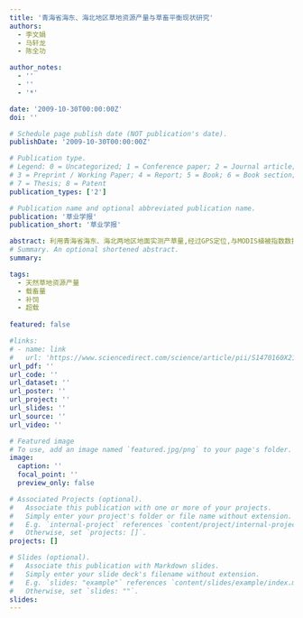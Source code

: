 ```yaml
---
title: '青海省海东、海北地区草地资源产量与草畜平衡现状研究'
authors:
  - 李文娟
  - 马轩龙
  - 陈全功

author_notes:
  - ''
  - ''
  - '*'

date: '2009-10-30T00:00:00Z'
doi: ''

# Schedule page publish date (NOT publication's date).
publishDate: '2009-10-30T00:00:00Z'

# Publication type.
# Legend: 0 = Uncategorized; 1 = Conference paper; 2 = Journal article;
# 3 = Preprint / Working Paper; 4 = Report; 5 = Book; 6 = Book section;
# 7 = Thesis; 8 = Patent
publication_types: ['2']

# Publication name and optional abbreviated publication name.
publication: '草业学报'
publication_short: '草业学报'

abstract: 利用青海省海东、海北两地区地面实测产草量,经过GPS定位,与MODIS植被指数数据建立天然草地资源产量反演模型,以及天然草地理论载畜量计算模型;同时,利用粮食等饲料作物和林地面积等资料,估算农林副产品的载畜量,结合青海省各地区季节放牧的实际情况,建立天然草地以及考虑补饲后的地区草畜平衡监测模型,分析两地草畜平衡状况。结果表明,1)海东、海北两地草地资源产量分别为195.30×104和4590.92×104t,采食牧草产量分别为98.41×104和2306.07×104t,天然草地实际利用率为50.4%和50.23%;2)两地区天然草地所能承载的最大载畜量为90.97×104和856.18×104只标准羊单位;3)综合天然草地和农业补饲各种因素后,海东、海北地区超载率分别为97.9%和-32.2%,海东地区超载较严重,海北未超载。
# Summary. An optional shortened abstract.
summary: 

tags:
  - 天然草地资源产量
  - 载畜量
  - 补饲
  - 超载
  
featured: false

#links:
# - name: link
#   url: 'https://www.sciencedirect.com/science/article/pii/S1470160X21006658'
url_pdf: ''
url_code: ''
url_dataset: ''
url_poster: ''
url_project: ''
url_slides: ''
url_source: ''
url_video: ''

# Featured image
# To use, add an image named `featured.jpg/png` to your page's folder.
image:
  caption: ''
  focal_point: ''
  preview_only: false

# Associated Projects (optional).
#   Associate this publication with one or more of your projects.
#   Simply enter your project's folder or file name without extension.
#   E.g. `internal-project` references `content/project/internal-project/index.md`.
#   Otherwise, set `projects: []`.
projects: []

# Slides (optional).
#   Associate this publication with Markdown slides.
#   Simply enter your slide deck's filename without extension.
#   E.g. `slides: "example"` references `content/slides/example/index.md`.
#   Otherwise, set `slides: ""`.
slides:
---
```


